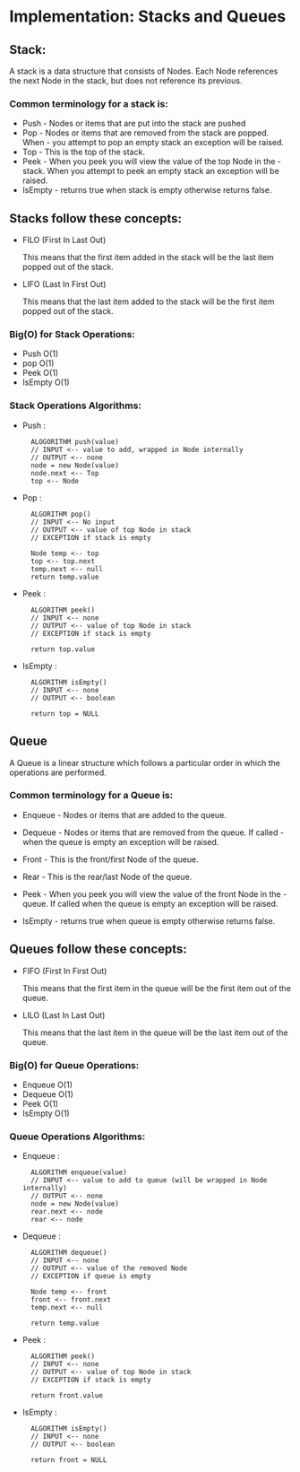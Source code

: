 # Implementation: Stacks and Queues


## Stack:
A stack is a data structure that consists of Nodes. Each Node references the next Node in the stack, but does not reference its previous.


### Common terminology for a stack is:
- Push - Nodes or items that are put into the stack are pushed
- Pop - Nodes or items that are removed from the stack are popped. When - you attempt to pop an empty stack an exception will be raised.
- Top - This is the top of the stack.
- Peek - When you peek you will view the value of the top Node in the - stack. When you attempt to peek an empty stack an exception will be raised.
- IsEmpty - returns true when stack is empty otherwise returns false.


## Stacks follow these concepts:

- FILO
(First In Last Out)

    This means that the first item added in the stack will be the last item popped out of the stack.

- LIFO
(Last In First Out)

    This means that the last item added to the stack will be the first item popped out of the stack.

### Big(O) for Stack Operations:

- Push O(1)
- pop O(1)
- Peek O(1)
- IsEmpty O(1)


### Stack Operations Algorithms:

- Push :

        ALOGORITHM push(value)
        // INPUT <-- value to add, wrapped in Node internally
        // OUTPUT <-- none
        node = new Node(value)
        node.next <-- Top
        top <-- Node

- Pop : 

        ALGORITHM pop()
        // INPUT <-- No input
        // OUTPUT <-- value of top Node in stack
        // EXCEPTION if stack is empty

        Node temp <-- top
        top <-- top.next
        temp.next <-- null
        return temp.value


- Peek : 

        ALGORITHM peek()
        // INPUT <-- none
        // OUTPUT <-- value of top Node in stack
        // EXCEPTION if stack is empty

        return top.value


- IsEmpty :

        ALGORITHM isEmpty()
        // INPUT <-- none
        // OUTPUT <-- boolean

        return top = NULL

## Queue

A Queue is a linear structure which follows a particular order in which the operations are performed. 




### Common terminology for a Queue is:
- Enqueue - Nodes or items that are added to the queue.
- Dequeue - Nodes or items that are removed from the queue. If called -  when the queue is empty an exception will be raised.
- Front - This is the front/first Node of the queue.
- Rear - This is the rear/last Node of the queue.

- Peek - When you peek you will view the value of the front Node in the - queue. If called when the queue is empty an exception will be raised.
- IsEmpty - returns true when queue is empty otherwise returns false.


## Queues follow these concepts:

- FIFO
(First In First Out)

    This means that the first item in the queue will be the first item out of the queue.


- LILO
(Last In Last Out)

    This means that the last item in the queue will be the last item out of the queue.

### Big(O) for Queue Operations:

- Enqueue O(1)
- Dequeue O(1)
- Peek O(1)
- IsEmpty O(1)


### Queue Operations Algorithms:

- Enqueue :

        ALGORITHM enqueue(value)
        // INPUT <-- value to add to queue (will be wrapped in Node internally)
        // OUTPUT <-- none
        node = new Node(value)
        rear.next <-- node
        rear <-- node

- Dequeue : 

        ALGORITHM dequeue()
        // INPUT <-- none
        // OUTPUT <-- value of the removed Node
        // EXCEPTION if queue is empty

        Node temp <-- front
        front <-- front.next
        temp.next <-- null

        return temp.value


- Peek : 

        ALGORITHM peek()
        // INPUT <-- none
        // OUTPUT <-- value of top Node in stack
        // EXCEPTION if stack is empty

        return front.value


- IsEmpty :

        ALGORITHM isEmpty()
        // INPUT <-- none
        // OUTPUT <-- boolean

        return front = NULL